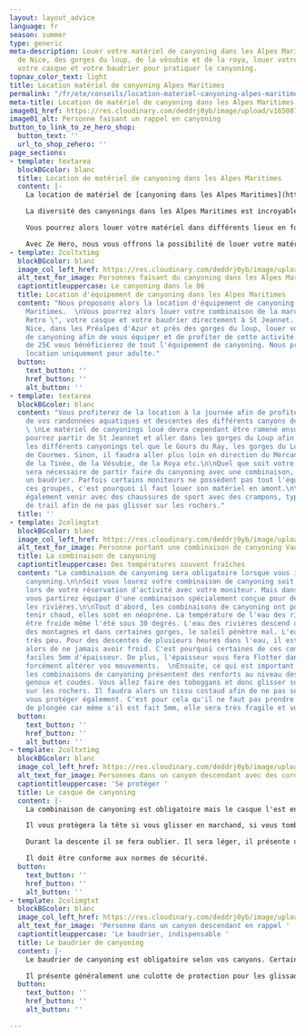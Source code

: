 ```yaml
---
layout: layout_advice
language: fr
season: summer
type: generic
meta-description: Louer votre matériel de canyoning dans les Alpes Maritimes. Près
  de Nice, des gorges du loup, de la vésubie et de la roya, louer votre combinaison,
  votre casque et votre baudrier pour pratiquer le canyoning.
topnav_color_text: light
title: Location matériel de canyoning Alpes Maritimes
permalink: "/fr/ete/conseils/location-materiel-canyoning-alpes-maritimes"
meta-title: Location de matériel de canyoning dans les Alpes Maritimes
image01_href: https://res.cloudinary.com/deddrj0yb/image/upload/v1650875786/website/By%20Ze%20Hero%20Activity/han-hsing-tu-toKnZe9kebA-unsplash.jpg
image01_alt: Personne faisant un rappel en canyoning
button_to_link_to_ze_hero_shop:
  button_text: ''
  url_to_shop_zehero: ''
page_sections:
- template: textarea
  blockBGcolor: blanc
  title: Location de matériel de canyoning dans les Alpes Maritimes
  content: |-
    La location de matériel de [canyoning dans les Alpes Maritimes](https://www.ze-hero.com/fr/ete/activites/canyoning-alpes-maritimes) vous permettra de louer tout votre équipement à la journée ou pour plusieurs jours. Si vous désirez vous initier au canyoning, que vous êtes un adepte mais que vous n'avez pas votre équipement de canyoning, vous trouverez où le louer dans les Alpes Maritimes.

    La diversité des canyonings dans les Alpes Maritimes est incroyable. Partez découvrir les plus beaux canyons du Sud de la France. Explorez les canyons des gorges de la Vésubie, de la Tinée, de la Roya mais également du Loup, du Cians et du Daluis. Vous avez donc le choix de 6 vallées où la nature sera différente, tout comme les difficultés et l'environnement. LE canyoning dans les Alpes Maritimes est un vrai paradis pour tous les amateurs de sensations fortes, de dépassement physique, d'engagement ainsi que de découverte d'une nature d'exception.

    Vous pourrez alors louer votre matériel dans différents lieux en fonction également de là où vous irez pratiquer. Vous pouvez donc louer directement dans les écoles de canyoning à Nice, Bar sur Loup, Antibes, Plan du Var...

    Avec Ze Hero, nous vous offrons la possibilité de louer votre matériel de canyoning à St Jeannet.
- template: 2coltxtimg
  blockBGcolor: blanc
  image_col_left_href: https://res.cloudinary.com/deddrj0yb/image/upload/v1650029582/website/Canyoning%2006/GOPR0065.jpg
  alt_text_for_image: Personnes faisant du canyoning dans les Alpes Maritimes
  captiontitleuppercase: Le canyoning dans le 06
  title: Location d'équipement de canyoning dans les Alpes Maritimes
  content: "Nous proposons alors la location d'équipement de canyoning dans les Alpes
    Maritimes.  \nVous pourrez alors louer votre combinaison de la marque \" Vade
    Retro \", votre casque et votre baudrier directement à St Jeannet. Tout près de
    Nice, dans les Préalpes d'Azur et près des gorges du loup, louer votre matériel
    de canyoning afin de vous équiper et de profiter de cette activité.\n\nAu tarif
    de 25€ vous bénéficierez de tout l'équipement de canyoning. Nous proposons la
    location uniquement pour adulte."
  button:
    text_button: ''
    href_button: ''
    alt_button: ''
- template: textarea
  blockBGcolor: blanc
  content: "Vous profiterez de la location à la journée afin de profiter pleinement
    de vos randonnées aquatiques et descentes des différents canyons des Alpes Maritimes.
    \ \nLe matériel de canyonings loué devra cependant être ramené ensuite à St Jeannet.\n\nVous
    pourrez partir de St Jeannet et aller dans les gorges du Loup afin de réaliser
    les différents canyonings tel que le Gours du Ray, les gorges du Loup, le canyoning
    de Courmes. Sinon, il faudra aller plus loin en direction du Mercantour pour ceux
    de la Tinée, de la Vésubie, de la Roya etc.\n\nQuel que soit votre niveau, il
    sera nécessaire de partir faire du canyoning avec une combinaison, un casque et
    un baudrier. Parfois certains moniteurs ne possèdent pas tout l'équipement pour
    ces groupes, c'est pourquoi il faut louer son matériel en amont.\n\nIl faudra
    également venir avec des chaussures de sport avec des crampons, types chaussure
    de trail afin de ne pas glisser sur les rochers."
  title: ''
- template: 2colimgtxt
  blockBGcolor: blanc
  image_col_left_href: https://res.cloudinary.com/deddrj0yb/image/upload/v1650888235/website/By%20Ze%20Hero%20Activity/Loc%20Canyoning/117036248_10157887471289864_3482499957593166063_n.jpg
  alt_text_for_image: Personne portant une combinaison de canyoning Vade Retro
  title: La combinaison de canyoning
  captiontitleuppercase: Des températures souvent fraîches
  content: "La combinaison de canyoning sera obligatoire lorsque vous irez faire du
    canyoning.\n\nSoit vous lourez votre combinaison de canyoning soit elle sera incluse
    lors de votre réservation d'activité avec votre moniteur. Mais dans tous les cas,
    vous partirez équiper d'une combinaison spécialement conçue pour descendre dans
    les rivières.\n\nTout d'abord, les combinaisons de canyoning ont pour but de vous
    tenir chaud, elles sont en néoprène. La température de l'eau des rivières peut
    être froide même l'été sous 30 degrés. L'eau des rivières descend directement
    des montagnes et dans certaines gorges, le soleil pénètre mal. L'eau se réchauffe
    très peu. Pour des descentes de plusieurs heures dans l'eau, il est important
    alors de ne jamais avoir froid. C'est pourquoi certaines de ces combinaisons font
    faciles 5mm d'épaisseur. De plus, l'épaisseur vous fera flotter dans l'eau sans
    forcément altérer vos mouvements.  \nEnsuite, ce qui est important, c'est que
    les combinaisons de canyoning présentent des renforts au niveau des fesses, des
    genoux et coudes. Vous allez faire des toboggans et donc glisser sur les fesses
    sur les rochers. Il faudra alors un tissu costaud afin de ne pas se déchirer et
    vous protéger également. C'est pour cela qu'il ne faut pas prendre une combinaison
    de plongée car même s'il est fait 5mm, elle sera très fragile et vous la déchirerez."
  button:
    text_button: ''
    href_button: ''
    alt_button: ''
- template: 2coltxtimg
  blockBGcolor: blanc
  image_col_left_href: https://res.cloudinary.com/deddrj0yb/image/upload/v1650888228/website/By%20Ze%20Hero%20Activity/Loc%20Canyoning/74302032_10157100296984864_365135021171802112_n.jpg
  alt_text_for_image: Personnes dans un canyon descendant avec des cordes
  captiontitleuppercase: 'Se protéger '
  title: Le casque de canyoning
  content: |-
    La combinaison de canyoning est obligatoire mais le casque l'est encore plus. En effet le casque vous protégera et il ne faut jamais partir dans un casque dans un canyon.

    Il vous protègera la tête si vous glisser en marchand, si vous tombez, si vous taper en descendant en rappel et que vous tapez contre une paroi, si une pierre tombe. Peut importe la situation, il sera obligatoire et pourra vous sauver la vie.

    Durant la descente il se fera oublier. Il sera léger, il présente de nombreux trous afin d'évacuer l'eau. Il est préférable qu'il soit ajustable afin de bien le régler sur votre tête.

    Il doit être conforme aux normes de sécurité.
  button:
    text_button: ''
    href_button: ''
    alt_button: ''
- template: 2colimgtxt
  blockBGcolor: blanc
  image_col_left_href: https://res.cloudinary.com/deddrj0yb/image/upload/v1650888234/website/By%20Ze%20Hero%20Activity/Loc%20Canyoning/238898642_10158725231439864_1893978740914260398_n.jpg
  alt_text_for_image: 'Personne dans un canyon descendant en rappel '
  captiontitleuppercase: 'Le baudrier, indispensable '
  title: Le baudrier de canyoning
  content: |-
    Le baudrier de canyoning est obligatoire selon vos canyons. Certains canyonings sont uniquement de la randonnée aquatique. D'autres, par contre présentent des rappels, des tyroliennes et différents passages techniques. De ce fait il est obligatoire d'avoir un baudrier spécialement pour le canyoning. Ils sont différents de ceux pour l'escalade et facilitent toutes les manipulations. Vous pourrez donc facilement mettre longe, bloqueur, mousquetons etc.

    Il présente généralement une culotte de protection pour les glissades.
  button:
    text_button: ''
    href_button: ''
    alt_button: ''

---
```

